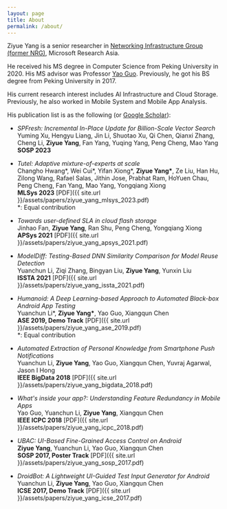 ```yaml
---
layout: page
title: About
permalink: /about/
---
```


Ziyue Yang is a senior researcher in [Networking Infrastructure Group (former NRG)](https://www.microsoft.com/en-us/research/group/networking-research-group-2/), Microsoft Research Asia.

He received his MS degree in Computer Science from Peking University in 2020. His MS advisor was Professor [Yao Guo](https://yaoguopku.github.io). Previously, he got his BS degree from Peking University in 2017.

His current research interest includes AI Infrastructure and Cloud Storage. Previously, he also worked in Mobile System and Mobile App Analysis.

His publication list is as the following (or [Google Scholar](https://scholar.google.com/citations?user=MdoxXlsAAAAJ)):

* _SPFresh: Incremental In-Place Update for Billion-Scale Vector Search_
Yuming Xu, Hengyu Liang, Jin Li, Shuotao Xu, Qi Chen, Qianxi Zhang, Cheng Li, __Ziyue Yang__, Fan Yang, Yuqing Yang, Peng Cheng, Mao Yang  
__SOSP 2023__

* _Tutel: Adaptive mixture-of-experts at scale_  
Changho Hwang*, Wei Cui*, Yifan Xiong*, __Ziyue Yang*__, Ze Liu, Han Hu, Zilong Wang, Rafael Salas, Jithin Jose, Prabhat Ram, HoYuen Chau, Peng Cheng, Fan Yang, Mao Yang, Yongqiang Xiong  
__MLSys 2023__ [PDF]({{ site.url }}/assets/papers/ziyue_yang_mlsys_2023.pdf)  
*: Equal contribution

* _Towards user-defined SLA in cloud flash storage_  
Jinhao Fan, __Ziyue Yang__, Ran Shu, Peng Cheng, Yongqiang Xiong  
__APSys 2021__ [PDF]({{ site.url }}/assets/papers/ziyue_yang_apsys_2021.pdf)

* _ModelDiff: Testing-Based DNN Similarity Comparison for Model Reuse Detection_  
Yuanchun Li, Ziqi Zhang, Bingyan Liu, __Ziyue Yang__, Yunxin Liu  
__ISSTA 2021__ [PDF]({{ site.url }}/assets/papers/ziyue_yang_issta_2021.pdf)

* _Humanoid: A Deep Learning-based Approach to Automated Black-box Android App Testing_  
Yuanchun Li*, __Ziyue Yang*__, Yao Guo, Xiangqun Chen  
__ASE 2019, Demo Track__ [PDF]({{ site.url }}/assets/papers/ziyue_yang_ase_2019.pdf)  
*: Equal contribution

* _Automated Extraction of Personal Knowledge from Smartphone Push Notifications_  
Yuanchun Li, __Ziyue Yang__, Yao Guo, Xiangqun Chen, Yuvraj Agarwal, Jason I Hong  
__IEEE BigData 2018__ [PDF]({{ site.url }}/assets/papers/ziyue_yang_bigdata_2018.pdf)

* _What's inside your app?: Understanding Feature Redundancy in Mobile Apps_  
Yao Guo, Yuanchun Li, __Ziyue Yang__, Xiangqun Chen  
__IEEE ICPC 2018__ [PDF]({{ site.url }}/assets/papers/ziyue_yang_icpc_2018.pdf)

* _UBAC: UI-Based Fine-Grained Access Control on Android_  
__Ziyue Yang__, Yuanchun Li, Yao Guo, Xiangqun Chen  
__SOSP 2017, Poster Track__ [PDF]({{ site.url }}/assets/papers/ziyue_yang_sosp_2017.pdf)

* _DroidBot: A Lightweight UI-Guided Test Input Generator for Android_  
Yuanchun Li, __Ziyue Yang__, Yao Guo, Xiangqun Chen  
__ICSE 2017, Demo Track__ [PDF]({{ site.url }}/assets/papers/ziyue_yang_icse_2017.pdf)
